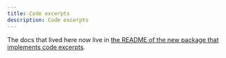 ```yaml
---
title: Code excerpts
description: Code excerpts
---
```


The docs that lived here now live in
[the README of the  new package that implements code excerpts][excerpter].

[excerpter]: ../packages/excerpter/README.md
